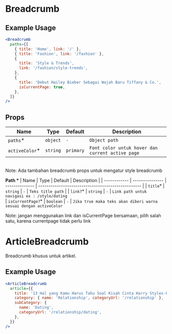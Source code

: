 # Breadcrumb

## Example Usage

```jsx
<Breadcrumb
  paths={[
    { title: 'Home', link: '/' },
    { title: 'Fashion', link: '/fashion' },
    {
      title: 'Style & Trends',
      link: '/fashion/style-trends',
    },
    {
      title: 'Debut Hailey Bieber Sebagai Wajah Baru Tiffany & Co.',
      isCurrentPage: true,
    },
  ]}
/>
```
## Props
| Name         | Type            | Default        | Description                                        |
| ------------ | --------------- | -------------- | -------------------------------------------------- |
| `paths`\*      | `object`        |   `-`          | `Object path`					                     |
| `activeColor`\*    | `string`        | `primary`            | `Font color untuk hover dan current active page`                                    |
<br/>Note: Ada tambahan breadcrumb props untuk mengatur style breadcrumb


**Path \***
| Name         | Type            | Default        | Description                                        |
| ------------ | --------------- | -------------- | -------------------------------------------------- |
| `title`\*      | `string`        |   `-`          | `Teks title path`					                     |
| `link?`\*    | `string`        | `-`            | `Link path untuk navigasi ex : /style/dating`        
| `isCurrentPage?`\*    | `boolean`        | `-`            | `Jika true maka teks akan diberi warna sesuai dengan activeColor`

Note: jangan menggunakan link dan isCurrentPage bersamaan, pilih salah satu, karena currentpage tidak perlu link


# ArticleBreadcrumb
Breadcrumb khusus untuk artikel.

## Example Usage
```jsx
<ArticleBreadcrumb
  article={{
    title: '13 Hal yang Kamu Harus Tahu Soal Kisah Cinta Harry Styles-Olivia Wilde',
    category: { name: 'Relationship', categoryUrl: '/relationship' },
    subCategory: {
      name: 'Dating',
      categoryUrl: '/relationship/dating',
    },
  }}
/>
```